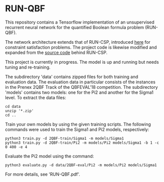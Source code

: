 # RUN-QBF

This repository contains a Tensorflow implementation of an unsupervised recurrent neural network for the quantified Boolean formula problem (RUN-QBF). 

The network architecture extends that of RUN-CSP, introduced [here](https://arxiv.org/abs/1909.08387) for constraint satisfaction problems. The project code is likewise modified and expanded from the [source code](https://github.com/RUNCSP/RUN-CSP) behind RUN-CSP.

This project is currently in progress. The model is up and running but needs tuning and re-training.
                                                                                                                                                                                                                                                                                                                                                                                                                                                                                                                                                                                                                                                                                                                                                                                                                                                                                                                                                                                                                                                                                                                                                                                                                                                                                                                                                                                                                                                                                                                                                                                                                                                                                                                                                                                                                                                                                                                                                                                                                                                                                                                                                                                                                                                                                                                                                                                                                                                                                                                                                                                                                                                                                                                                                                                                                                                                                                                                                                                                                                                                                                                                                                                                                                                                                                                                                                                                                                                                                                                                                                                                                                                                                                                                                                                                                                                                                                                                                                                                                                                                                                                                                                                                                                                                                                                                                                                                                                                                                                                                                                                                                                                                                                                                                                                                                                                                                                                                                                                                                                                                                                                                                                                                                                                                                                                                                                                                                                                                                                                                                                                                                                                                                                                                                                                                                                                                                                                                                                                                                                                                                                                                                                                                                                                                                                                                                                                                                                                                                                                                                                                                                                                                                                                                                                                                                                                                                                                                                                                                                                                                                                                                                                                                                                                                                                                                                                                                                                                                                                                                                                                                                                                                                                                                                                                                                                                                                                                                                                                                                                                                                                                                                                                                                                                                                                                                                                                                                                                                                                                                                                                                                                                                                                                                                                                                                                                                                                                                                                                                                                                                                                                        
The subdirectory 'data' contains zipped files for both training and evaluation data. The evaluation data in particular consists of the instances in the Prenex 2QBF Track of the QBFEVAL'18 competition. The subdirectory 'models' contains two models: one for the Pi2 and another for the Sigma1 level. To extract the data files:

```
cd data
unzip '*.zip'
cd ..
```

Train your own models by using the given training scripts. The following commands were used to train the Sigma1 and Pi2 models, respectively:

```
python3 train.py -d 2QBF-train/Sigma1 -m models/Sigma1
python3 train.py -d 2QBF-train/Pi2 -m models/Pi2 models/Sigma1 -b 1 -c 0 400 -e 4
```

Evaluate the Pi2 model using the command:

```
python3 evaluate.py -d data/2QBF-eval/Pi2 -m models/Pi2 models/Sigma1
```

For more details, see 'RUN-QBF.pdf'.